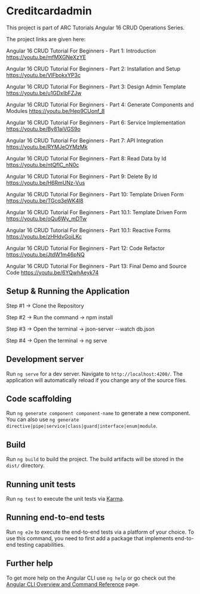 # Creditcardadmin

This project is part of ARC Tutorials Angular 16 CRUD Operations Series.

The project links are given here:

Angular 16 CRUD Tutorial For Beginners - Part 1: Introduction
https://youtu.be/mfMXGNeXzYE

Angular 16 CRUD Tutorial For Beginners - Part 2: Installation and Setup
https://youtu.be/VlFbokxYP3c

Angular 16 CRUD Tutorial For Beginners - Part 3: Design Admin Template
https://youtu.be/u1GDxIbFZJw

Angular 16 CRUD Tutorial For Beginners - Part 4: Generate Components and Modules
https://youtu.be/Hep9CUonf_8

Angular 16 CRUD Tutorial For Beginners - Part 6: Service Implementation
https://youtu.be/By81aiVGS9o

Angular 16 CRUD Tutorial For Beginners - Part 7: API Integration
https://youtu.be/RYMJeOYMzMk

Angular 16 CRUD Tutorial For Beginners - Part 8: Read Data by Id
https://youtu.be/ntQflC_nN0c

Angular 16 CRUD Tutorial For Beginners - Part 9: Delete By Id
https://youtu.be/H6RmUNz-Vus

Angular 16 CRUD Tutorial For Beginners - Part 10: Template Driven Form
https://youtu.be/TGcq3eWK4l8

Angular 16 CRUD Tutorial For Beginners - Part 10.1: Template Driven Form
https://youtu.be/oQu6Wy_mDTw

Angular 16 CRUD Tutorial For Beginners - Part 10.1: Reactive Forms
https://youtu.be/zHHdvGoiLKc

Angular 16 CRUD Tutorial For Beginners - Part 12: Code Refactor 
https://youtu.be/JtdW1m46pNQ

Angular 16 CRUD Tutorial For Beginners - Part 13: Final Demo and Source Code
https://youtu.be/6YQwhAeyk74

## Setup & Running the Application

Step #1 -> Clone the Repository

Step #2 -> Run the command -> npm install 

Step #3 -> Open the terminal -> json-server --watch db.json 

Step #4 -> Open the terminal -> ng serve


## Development server

Run `ng serve` for a dev server. Navigate to `http://localhost:4200/`. The application will automatically reload if you change any of the source files.

## Code scaffolding

Run `ng generate component component-name` to generate a new component. You can also use `ng generate directive|pipe|service|class|guard|interface|enum|module`.

## Build

Run `ng build` to build the project. The build artifacts will be stored in the `dist/` directory.

## Running unit tests

Run `ng test` to execute the unit tests via [Karma](https://karma-runner.github.io).

## Running end-to-end tests

Run `ng e2e` to execute the end-to-end tests via a platform of your choice. To use this command, you need to first add a package that implements end-to-end testing capabilities.

## Further help

To get more help on the Angular CLI use `ng help` or go check out the [Angular CLI Overview and Command Reference](https://angular.io/cli) page.

